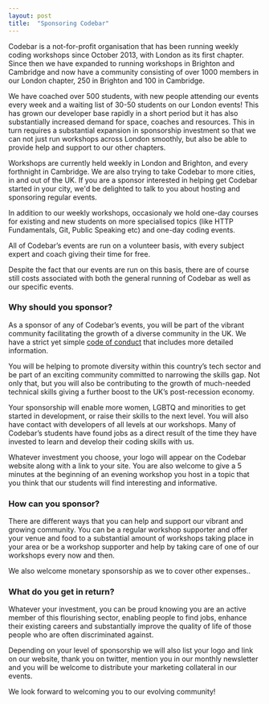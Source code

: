```yaml
---
layout: post
title:  "Sponsoring Codebar"
---
```


Codebar is a not-for-profit organisation that has been running weekly coding workshops since October 2013, with London as its first chapter. Since then we have expanded to running workshops in Brighton and Cambridge and now have a community consisting of over 1000 members in our London chapter, 250 in Brighton and 100 in Cambridge.

We have coached over 500 students, with new people attending our events every week and a waiting list of 30-50 students on our London events! This has grown our developer base rapidly in a short period but it has also substantially increased demand for space, coaches and resources. This in turn requires a substantial expansion in sponsorship investment so that we can not just run workshops across London smoothly, but also be able to provide help and support to our other chapters.

Workshops are currently held weekly in London and Brighton, and every forthnight in Cambridge. We are also trying to take Codebar to more cities, in and out of the UK. If you are a sponsor interested in helping get Codebar started in your city, we'd be delighted to talk to you about hosting and sponsoring regular events.

In addition to our weekly workshops, occasionaly we hold one-day courses for existing and new students on more specialised topics (like HTTP Fundamentals, Git, Public Speaking etc) and one-day coding events.

All of Codebar’s events are run on a volunteer basis, with every subject expert and coach giving their time for free.

Despite the fact that our events are run on this basis, there are of course still costs associated with both the general running of Codebar as well as our specific events.

### Why should you sponsor?

As a sponsor of any of Codebar’s events, you will be part of the vibrant community facilitating the growth of a diverse community in the UK. We have a strict yet simple [code of conduct](http://codebar.io/code-of-conduct) that includes more detailed information.

You will be helping to promote diversity within this country’s tech sector and be part of an exciting community committed to narrowing the skills gap. Not only that, but you will also be contributing to the growth of much-needed technical skills giving a further boost to the UK’s post-recession economy.

Your sponsorship will enable more women, LGBTQ and minorities to get started in development, or raise their skills to the next level. You will also have contact with developers of all levels at our workshops. Many of Codebar’s students have found jobs as a direct result of the time they have invested to learn and develop their coding skills with us.

Whatever investment you choose, your logo will appear on the Codebar website along with a link to your site. You are also welcome to give a 5 minutes at the beginning of an evening workshop you host in a topic that you think that our students will find interesting and informative.



### How can you sponsor?

There are different ways that you can help and support our vibrant and growing community. You can be a regular workshop supporter and offer your venue and food to a substantial amount of workshops taking place in your area or be a workshop supporter and help by taking care of one of our workshops every now and then.


We also welcome monetary sponsorship as we to cover other expenses..


### What do you get in return?

Whatever your investment, you can be proud knowing you are an active member of this flourishing sector, enabling people to find jobs, enhance their existing careers and substantially improve the quality of life of those people who are often discriminated against.

Depending on your level of sponsorship we will also list your logo and link on our website, thank you on twitter, mention you in our monthly newsletter and you will be welcome to distribute your marketing collateral in our events.

We look forward to welcoming you to our evolving community!
